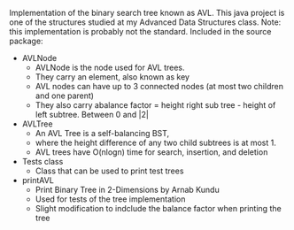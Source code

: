 Implementation of the binary search tree known as AVL. This java project is one of the structures studied at my Advanced Data Structures class. Note: this implementation is probably not the standard.
Included in the source package:
* AVLNode
    * AVLNode is the node used for AVL trees.
    * They carry an element, also known as key
    * AVL nodes can have up to 3 connected nodes (at most two children and one parent)
    * They also carry abalance factor = height right sub tree - height of left subtree. Between 0 and |2|
* AVLTree
    * An AVL Tree is a self-balancing BST,
    * where the height difference of any two child subtrees is at most 1.
    * AVL trees have O(nlogn) time for search, insertion, and deletion
* Tests class
    * Class that can be used to print test trees
* printAVL
    * Print Binary Tree in 2-Dimensions by Arnab Kundu
    * Used for tests of the tree implementation
    * Slight modification to indclude the balance factor when printing the tree
